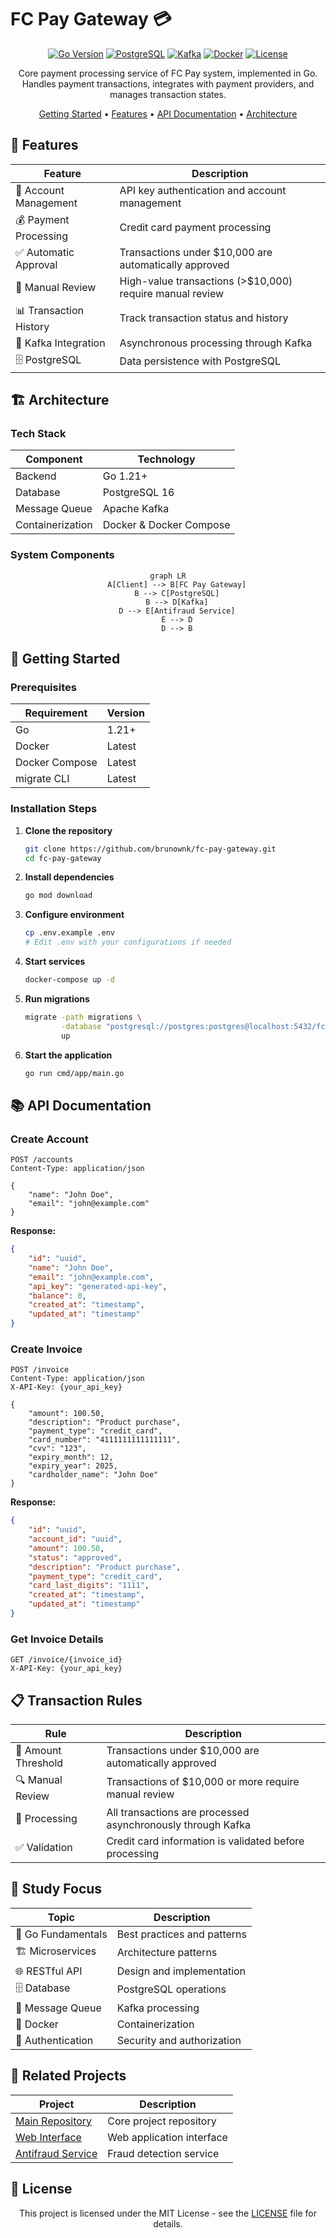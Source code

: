 # FC Pay Gateway 💳

<div align="center">

[![Go Version](https://img.shields.io/badge/Go-1.21%2B-blue?logo=go&logoColor=white)](https://golang.org) [![PostgreSQL](https://img.shields.io/badge/PostgreSQL-16-blue?logo=postgresql&logoColor=white)](https://www.postgresql.org) [![Kafka](https://img.shields.io/badge/Kafka-Latest-black?logo=apache-kafka&logoColor=white)](https://kafka.apache.org) [![Docker](https://img.shields.io/badge/Docker-Latest-blue?logo=docker&logoColor=white)](https://www.docker.com) [![License](https://img.shields.io/badge/License-MIT-green)](LICENSE)

Core payment processing service of FC Pay system, implemented in Go. Handles payment transactions, integrates with payment providers, and manages transaction states.

[Getting Started](#getting-started) • [Features](#features) • [API Documentation](#api-documentation) • [Architecture](#architecture)

</div>

## 🌟 Features

<div align="center">

| Feature | Description |
|---------|-------------|
| 🔐 Account Management | API key authentication and account management |
| 💰 Payment Processing | Credit card payment processing |
| ✅ Automatic Approval | Transactions under $10,000 are automatically approved |
| 👀 Manual Review | High-value transactions (>$10,000) require manual review |
| 📊 Transaction History | Track transaction status and history |
| 📨 Kafka Integration | Asynchronous processing through Kafka |
| 🗄️ PostgreSQL | Data persistence with PostgreSQL |

</div>

## 🏗️ Architecture

### Tech Stack

<div align="center">

| Component | Technology |
|-----------|------------|
| Backend | Go 1.21+ |
| Database | PostgreSQL 16 |
| Message Queue | Apache Kafka |
| Containerization | Docker & Docker Compose |

</div>

### System Components

<div align="center">

```mermaid
graph LR
    A[Client] --> B[FC Pay Gateway]
    B --> C[PostgreSQL]
    B --> D[Kafka]
    D --> E[Antifraud Service]
    E --> D
    D --> B
```

</div>

## 🚀 Getting Started

### Prerequisites

<div align="center">

| Requirement | Version |
|-------------|---------|
| Go | 1.21+ |
| Docker | Latest |
| Docker Compose | Latest |
| migrate CLI | Latest |

</div>

### Installation Steps

1. **Clone the repository**
   ```bash
   git clone https://github.com/brunownk/fc-pay-gateway.git
   cd fc-pay-gateway
   ```

2. **Install dependencies**
   ```bash
   go mod download
   ```

3. **Configure environment**
   ```bash
   cp .env.example .env
   # Edit .env with your configurations if needed
   ```

4. **Start services**
   ```bash
   docker-compose up -d
   ```

5. **Run migrations**
   ```bash
   migrate -path migrations \
           -database "postgresql://postgres:postgres@localhost:5432/fc_pay_gateway?sslmode=disable" \
           up
   ```

6. **Start the application**
   ```bash
   go run cmd/app/main.go
   ```

## 📚 API Documentation

### Create Account

```http
POST /accounts
Content-Type: application/json

{
    "name": "John Doe",
    "email": "john@example.com"
}
```

**Response:**
```json
{
    "id": "uuid",
    "name": "John Doe",
    "email": "john@example.com",
    "api_key": "generated-api-key",
    "balance": 0,
    "created_at": "timestamp",
    "updated_at": "timestamp"
}
```

### Create Invoice

```http
POST /invoice
Content-Type: application/json
X-API-Key: {your_api_key}

{
    "amount": 100.50,
    "description": "Product purchase",
    "payment_type": "credit_card",
    "card_number": "4111111111111111",
    "cvv": "123",
    "expiry_month": 12,
    "expiry_year": 2025,
    "cardholder_name": "John Doe"
}
```

**Response:**
```json
{
    "id": "uuid",
    "account_id": "uuid",
    "amount": 100.50,
    "status": "approved",
    "description": "Product purchase",
    "payment_type": "credit_card",
    "card_last_digits": "1111",
    "created_at": "timestamp",
    "updated_at": "timestamp"
}
```

### Get Invoice Details

```http
GET /invoice/{invoice_id}
X-API-Key: {your_api_key}
```

## 📋 Transaction Rules

<div align="center">

| Rule | Description |
|------|-------------|
| 💸 Amount Threshold | Transactions under $10,000 are automatically approved |
| 🔍 Manual Review | Transactions of $10,000 or more require manual review |
| 🔄 Processing | All transactions are processed asynchronously through Kafka |
| ✅ Validation | Credit card information is validated before processing |

</div>

## 📖 Study Focus

<div align="center">

| Topic | Description |
|-------|-------------|
| 🔧 Go Fundamentals | Best practices and patterns |
| 🏗️ Microservices | Architecture patterns |
| 🌐 RESTful API | Design and implementation |
| 🗄️ Database | PostgreSQL operations |
| 📨 Message Queue | Kafka processing |
| 🐳 Docker | Containerization |
| 🔐 Authentication | Security and authorization |

</div>

## 🔗 Related Projects

<div align="center">

| Project | Description |
|---------|-------------|
| [Main Repository](https://github.com/brunownk/fc-pay) | Core project repository |
| [Web Interface](https://github.com/brunownk/fc-pay-web) | Web application interface |
| [Antifraud Service](https://github.com/brunownk/fc-pay-antifraud) | Fraud detection service |

</div>

## 📄 License

<div align="center">

This project is licensed under the MIT License - see the [LICENSE](LICENSE) file for details.

</div> 